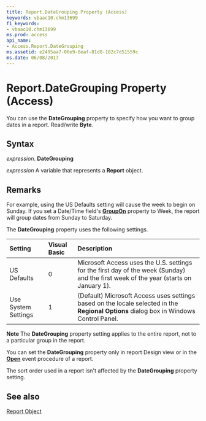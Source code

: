 ```yaml
---
title: Report.DateGrouping Property (Access)
keywords: vbaac10.chm13699
f1_keywords:
- vbaac10.chm13699
ms.prod: access
api_name:
- Access.Report.DateGrouping
ms.assetid: e2495aa7-06e9-8eaf-81d8-182c7d51559c
ms.date: 06/08/2017
---
```



# Report.DateGrouping Property (Access)

You can use the  **DateGrouping** property to specify how you want to group dates in a report. Read/write **Byte**.


## Syntax

 _expression_. **DateGrouping**

 _expression_ A variable that represents a **Report** object.


## Remarks

For example, using the US Defaults setting will cause the week to begin on Sunday. If you set a Date/Time field's  **[GroupOn](Access.GroupLevel.GroupOn.md)** property to Week, the report will group dates from Sunday to Saturday.

The  **DateGrouping** property uses the following settings.



|**Setting**|**Visual Basic**|**Description**|
|:-----|:-----|:-----|
|US Defaults|0|Microsoft Access uses the U.S. settings for the first day of the week (Sunday) and the first week of the year (starts on January 1).|
|Use System Settings|1|(Default) Microsoft Access uses settings based on the locale selected in the  **Regional Options** dialog box in Windows Control Panel.|

 **Note**  The  **DateGrouping** property setting applies to the entire report, not to a particular group in the report.

You can set the  **DateGrouping** property only in report Design view or in the **[Open](Access.Report.Open.md)** event procedure of a report.

The sort order used in a report isn't affected by the  **DateGrouping** property setting.


## See also


[Report Object](Access.Report.md)

